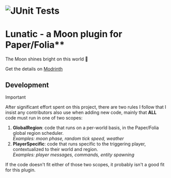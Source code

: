 # ![JUnit Tests](https://github.com/Ifiht/Lunatic/actions/workflows/gradle.yml/badge.svg)

# Lunatic - a Moon plugin for Paper/Folia**
The Moon shines bright on this world :rice_scene:  

Get the details on [Modrinth](https://modrinth.com/plugin/lunamatic)

## Development
> [!IMPORTANT]
> After significant effort spent on this project, there are two rules I follow that I insist any contributors also use when adding new code, mainly that **ALL** code must run in one of two scopes:
1. **GlobalRegion**: code that runs on a per-world basis, in the Paper/Folia global region scheduler.  
   _Examples: moon phase, random tick speed, weather_
2. **PlayerSpecific**: code that runs specific to the triggering player, contextualized to their world and region.  
   _Examples: player messages, commands, entity spawning_

If the code doesn't fit either of those two scopes, it probably isn't a good fit for this plugin.